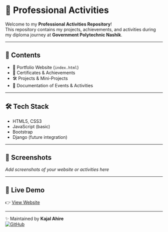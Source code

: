 # 🌟 Professional Activities

Welcome to my **Professional Activities Repository**!  
This repository contains my projects, achievements, and activities during my diploma journey at **Government Polytechnic Nashik**.  

---

## 🚀 Contents
- 📌 Portfolio Website (`index.html`)
- 📜 Certificates & Achievements
- 🛠️ Projects & Mini-Projects
- 📝 Documentation of Events & Activities

---

## 🛠️ Tech Stack
- HTML5, CSS3
- JavaScript (basic)
- Bootstrap
- Django (future integration)

---

## 📸 Screenshots
_Add screenshots of your website or activities here_

---

## 🔗 Live Demo
👉 [View Website](https://student-kajalahire.github.io/professional-activities/)  

---

✨ Maintained by **Kajal Ahire**  
[![GitHub](https://img.shields.io/badge/GitHub-Profile-black?logo=github)](https://github.com/student-kajalahire)
